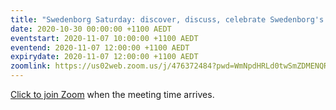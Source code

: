 ```yaml
---
title: "Swedenborg Saturday: discover, discuss, celebrate Swedenborg's life and writings"
date: 2020-10-30 00:00:00 +1100 AEDT
eventstart: 2020-11-07 10:00:00 +1100 AEDT
eventend: 2020-11-07 12:00:00 +1100 AEDT
expirydate: 2020-11-07 12:00:00 +1100 AEDT
zoomlink: https://us02web.zoom.us/j/476372484?pwd=WmNpdHRLd0twSmZDMENQRit3aE8zZz09
---
```


[Click to join Zoom](https://us02web.zoom.us/j/476372484?pwd=WmNpdHRLd0twSmZDMENQRit3aE8zZz09) when the meeting time arrives.